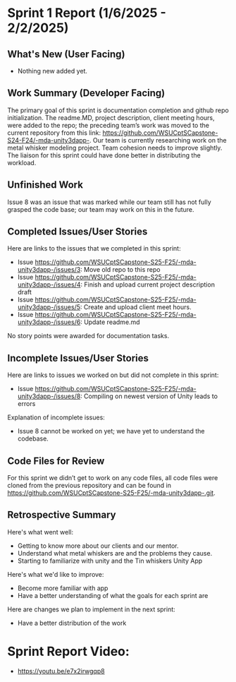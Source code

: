 # Sprint 1 Report (1/6/2025 - 2/2/2025)

## What's New (User Facing)
 * Nothing new added yet.

## Work Summary (Developer Facing)
The primary goal of this sprint is documentation completion and github repo initialization. The readme.MD, project description, client meeting hours, were added to the repo; the preceding team’s work was moved to the current repository from this link: https://github.com/WSUCptSCapstone-S24-F24/-mda-unity3dapp-. Our team is currently researching work on the metal whisker modeling project. Team cohesion needs to improve slightly. The liaison for this sprint could have done better in distributing the workload.

## Unfinished Work
Issue 8 was an issue that was marked while our team still has not fully grasped the code base; our team may work on this in the future.

## Completed Issues/User Stories
Here are links to the issues that we completed in this sprint:

 * Issue https://github.com/WSUCptSCapstone-S25-F25/-mda-unity3dapp-/issues/3: Move old repo to this repo
 * Issue https://github.com/WSUCptSCapstone-S25-F25/-mda-unity3dapp-/issues/4: Finish and upload current project description draft
 * Issue https://github.com/WSUCptSCapstone-S25-F25/-mda-unity3dapp-/issues/5: Create and upload client meet hours.
 * Issue https://github.com/WSUCptSCapstone-S25-F25/-mda-unity3dapp-/issues/6: Update readme.md

No story points were awarded for documentation tasks.
 
 ## Incomplete Issues/User Stories
 Here are links to issues we worked on but did not complete in this sprint:
 
* Issue https://github.com/WSUCptSCapstone-S25-F25/-mda-unity3dapp-/issues/8: Compiling on newest version of Unity leads to errors

Explanation of incomplete issues:
* Issue 8 cannot be worked on yet; we have yet to understand the codebase. 

## Code Files for Review
For this sprint we didn’t get to work on any code files, all code files were cloned from the previous repository and can be found in https://github.com/WSUCptSCapstone-S25-F25/-mda-unity3dapp-.git. 

## Retrospective Summary
Here's what went well:
  * Getting to know more about our clients and our mentor.
  * Understand what metal whiskers are and the problems they cause.
  * Starting to familiarize with unity and the Tin whiskers Unity App
 
Here's what we'd like to improve:
   * Become more familiar with app
   * Have a better understanding of what the goals for each sprint are
  
Here are changes we plan to implement in the next sprint:
   * Have a better distribution of the work

# Sprint Report Video:
   * https://youtu.be/e7x2irwgqp8
